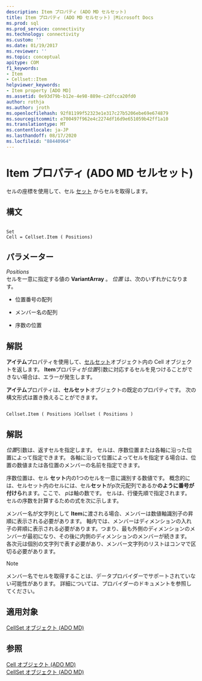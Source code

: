 ```yaml
---
description: Item プロパティ (ADO MD セルセット)
title: Item プロパティ (ADO MD セルセット) |Microsoft Docs
ms.prod: sql
ms.prod_service: connectivity
ms.technology: connectivity
ms.custom: ''
ms.date: 01/19/2017
ms.reviewer: ''
ms.topic: conceptual
apitype: COM
f1_keywords:
- Item
- Cellset::Item
helpviewer_keywords:
- Item property [ADO MD]
ms.assetid: 0e93d79b-b12e-4e98-889e-c2dfcca20fd0
author: rothja
ms.author: jroth
ms.openlocfilehash: 92f81199f52323e1e317c27b5206ebe69e674879
ms.sourcegitcommit: e700497f962e4c2274df16d9e651059b42ff1a10
ms.translationtype: MT
ms.contentlocale: ja-JP
ms.lasthandoff: 08/17/2020
ms.locfileid: "88440964"
---
```

# <a name="item-property-ado-md-cellset"></a>Item プロパティ (ADO MD セルセット)
セルの座標を使用して、セル [セット](../../../ado/reference/ado-md-api/cellset-object-ado-md.md) からセルを取得します。  
  
## <a name="syntax"></a>構文  
  
```  
  
Set  
Cell = Cellset.Item ( Positions)  
```  
  
## <a name="parameters"></a>パラメーター  
 *Positions*  
 セルを一意に指定する値の **VariantArray** 。 *位置* は、次のいずれかになります。  
  
-   位置番号の配列  
  
-   メンバー名の配列  
  
-   序数の位置  
  
## <a name="remarks"></a>解説  
 **アイテム**プロパティを使用して、[セル](../../../ado/reference/ado-md-api/cell-object-ado-md.md)[セット](../../../ado/reference/ado-md-api/cellset-object-ado-md.md)オブジェクト内の Cell オブジェクトを返します。 **Item**プロパティが*位置*引数に対応するセルを見つけることができない場合は、エラーが発生します。  
  
 **アイテム**プロパティは、**セルセット**オブジェクトの既定のプロパティです。 次の構文形式は置き換えることができます。  
  
```  
  
Cellset.Item ( Positions )Cellset ( Positions )  
```  
  
## <a name="remarks"></a>解説  
 *位置*引数は、返すセルを指定します。 セルは、序数位置または各軸に沿った位置によって指定できます。 各軸に沿って位置によってセルを指定する場合は、位置の数値または各位置のメンバーの名前を指定できます。  
  
 序数位置は、セル **セット**内の1つのセルを一意に識別する数値です。 概念的には、セルセット内のセルには、セル**セット**が*p*次元配列であるか**のように番号が付けら**れます。ここで、 *p*は軸の数です。 セルは、行優先順で指定されます。 セルの序数を計算するための式を次に示します。  
  
 メンバー名が文字列として **Item**に渡される場合、メンバーは数値軸識別子の昇順に表示される必要があります。 軸内では、メンバーはディメンションの入れ子の昇順に表示される必要があります。つまり、最も外側のディメンションのメンバーが最初になり、その後に内側のディメンションのメンバーが続きます。 各次元は個別の文字列で表す必要があり、メンバー文字列のリストはコンマで区切る必要があります。  
  
> [!NOTE]
>  メンバー名でセルを取得することは、データプロバイダーでサポートされていない可能性があります。 詳細については、プロバイダーのドキュメントを参照してください。  
  
## <a name="applies-to"></a>適用対象  
 [CellSet オブジェクト (ADO MD)](../../../ado/reference/ado-md-api/cellset-object-ado-md.md)  
  
## <a name="see-also"></a>参照  
 [Cell オブジェクト (ADO MD)](../../../ado/reference/ado-md-api/cell-object-ado-md.md)   
 [CellSet オブジェクト (ADO MD)](../../../ado/reference/ado-md-api/cellset-object-ado-md.md)
